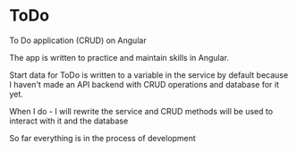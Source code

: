 # ToDo

To Do application (CRUD) on Angular

The app is written to practice and maintain skills in Angular.

Start data for ToDo is written to a variable in the service by default because I haven't made an API backend with CRUD
operations and database for it yet.

When I do - I will rewrite the service and CRUD methods will be used to interact with it and the database 

So far everything is in the process of development
